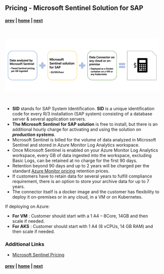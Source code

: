 ## Pricing - Microsoft Sentinel Solution for SAP​

#### [prev](./SentinelConfig.md) | [home](./introduction.md)  | [next](./Scenarios.md)

<br>
<p align="center">
<img src="/content/sap-on-azure/images/Sentinel-Pricing.png">
</p>
<br>

* **SID** stands for SAP System Identification. **SID** is a unique identification code for every R/3 installation (SAP system) consisting of a database server & several application servers. 
* **The Microsoft Sentinel for SAP solution** is free to install, but there is an additional hourly charge for activating and using the solution on ***production systems***.
* Microsoft Sentinel is billed for the volume of data analyzed in Microsoft Sentinel and stored in Azure Monitor Log Analytics workspace.
* Once Microsoft Sentinel is enabled on your Azure Monitor Log Analytics workspace, every GB of data ingested into the workspace, excluding Basic Logs, can be retained at no charge for the first 90 days.
* Retention beyond 90 days and up to 2 years will be charged per the standard [Azure Monitor pricing](https://azure.microsoft.com/en-us/pricing/details/log-analytics/) retention prices.
* If customers have to retain data for several years to fulfill compliance requirement, there is an option to store your archive data for up to 7 years.
* The connector itself is a docker image and the customer has flexibility to deploy it on-premises or in any cloud, in a VM or on Kubernetes.​

If deploying on Azure:​
- **For VM** : Customer should start with a 1 A4 – 8Core, 14GB and then scale if needed.​
- **For AKS** : Customer should start with 1 A4 (8 vCPUs, 14 GB RAM) and then scale if needed.​

### Additional Links

- [Microsoft Sentinel Pricing](https://azure.microsoft.com/en-us/pricing/details/microsoft-sentinel/)

#### [prev](./SentinelConfig.md) | [home](./introduction.md)  | [next](./Scenarios.md)
